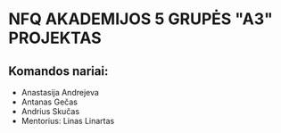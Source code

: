 NFQ AKADEMIJOS 5 GRUPĖS "A3" PROJEKTAS
======
## Komandos nariai:
* Anastasija Andrejeva
* Antanas Gečas
* Andrius Skučas
* Mentorius: Linas Linartas